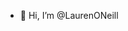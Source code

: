 - 👋 Hi, I’m @LaurenONeill



<!---
LaurenONeill/LaurenONeill is a ✨ special ✨ repository because its `README.md` (this file) appears on your GitHub profile.
You can click the Preview link to take a look at your changes.
--->
